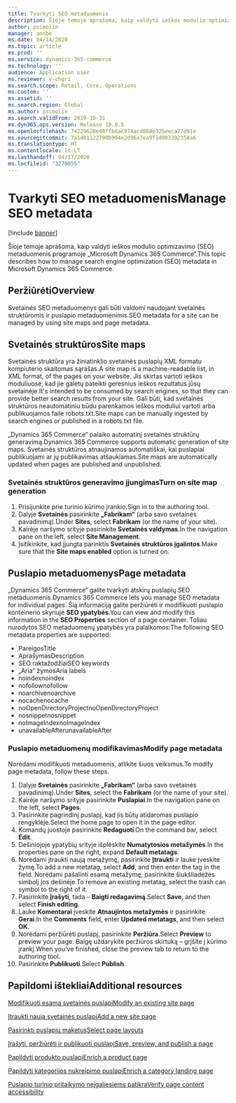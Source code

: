 ```yaml
---
title: Tvarkyti SEO metaduomenis
description: Šioje temoje aprašoma, kaip valdyti ieškos modulio optimizavimo (SEO) metaduomenis programoje „Microsoft Dynamics 365 Commerce“.
author: psimolin
manager: annbe
ms.date: 04/14/2020
ms.topic: article
ms.prod: ''
ms.service: dynamics-365-commerce
ms.technology: ''
audience: Application user
ms.reviewer: v-chgri
ms.search.scope: Retail, Core, Operations
ms.custom: ''
ms.assetid: ''
ms.search.region: Global
ms.author: psimolin
ms.search.validFrom: 2019-10-31
ms.dyn365.ops.version: Release 10.0.5
ms.openlocfilehash: 74229628e48ffb8ac974acd868e325eeca77d91e
ms.sourcegitcommit: 7a1d01122790b904e2d96a7ea9f1d003392358a6
ms.translationtype: HT
ms.contentlocale: lt-LT
ms.lasthandoff: 04/17/2020
ms.locfileid: "3270055"
---
```

# <a name="manage-seo-metadata"></a><span data-ttu-id="198c7-103">Tvarkyti SEO metaduomenis</span><span class="sxs-lookup"><span data-stu-id="198c7-103">Manage SEO metadata</span></span>


[!include [banner](includes/banner.md)]

<span data-ttu-id="198c7-104">Šioje temoje aprašoma, kaip valdyti ieškos modulio optimizavimo (SEO) metaduomenis programoje „Microsoft Dynamics 365 Commerce“.</span><span class="sxs-lookup"><span data-stu-id="198c7-104">This topic describes how to manage search engine optimization (SEO) metadata in Microsoft Dynamics 365 Commerce.</span></span>

## <a name="overview"></a><span data-ttu-id="198c7-105">Peržiūrėti</span><span class="sxs-lookup"><span data-stu-id="198c7-105">Overview</span></span>

<span data-ttu-id="198c7-106">Svetainės SEO metaduomenys gali būti valdomi naudojant svetainės struktūromis ir puslapio metaduomenimis.</span><span class="sxs-lookup"><span data-stu-id="198c7-106">SEO metadata for a site can be managed by using site maps and page metadata.</span></span>
    
## <a name="site-maps"></a><span data-ttu-id="198c7-107">Svetainės struktūros</span><span class="sxs-lookup"><span data-stu-id="198c7-107">Site maps</span></span>

<span data-ttu-id="198c7-108">Svetainės struktūra yra žiniatinklio svetainės puslapių XML formatu kompiuterio skaitomas sąrašas.</span><span class="sxs-lookup"><span data-stu-id="198c7-108">A site map is a machine-readable list, in XML format, of the pages on your website.</span></span> <span data-ttu-id="198c7-109">Jis skirtas vartoti ieškos moduliuose, kad jie galėtų pateikti geresnius ieškos rezultatus jūsų svetainėje.</span><span class="sxs-lookup"><span data-stu-id="198c7-109">It's intended to be consumed by search engines, so that they can provide better search results from your site.</span></span> <span data-ttu-id="198c7-110">Gali būti, kad svetainės struktūros neautomatiniu būdu parenkamos ieškos moduliui vartoti arba publikuojamos faile robots.txt.</span><span class="sxs-lookup"><span data-stu-id="198c7-110">Site maps can be manually ingested by search engines or published in a robots.txt file.</span></span>

<span data-ttu-id="198c7-111">„Dynamics 365 Commerce“ palaiko automatinį svetainės struktūrų generavimą.</span><span class="sxs-lookup"><span data-stu-id="198c7-111">Dynamics 365 Commerce supports automatic generation of site maps.</span></span> <span data-ttu-id="198c7-112">Svetainės struktūros atnaujinamos automatiškai, kai puslapiai publikuojami ar jų publikavimas atšaukiamas.</span><span class="sxs-lookup"><span data-stu-id="198c7-112">Site maps are automatically updated when pages are published and unpublished.</span></span>

### <a name="turn-on-site-map-generation"></a><span data-ttu-id="198c7-113">Svetainės struktūros generavimo įjungimas</span><span class="sxs-lookup"><span data-stu-id="198c7-113">Turn on site map generation</span></span>

1. <span data-ttu-id="198c7-114">Prisijunkite prie turinio kūrimo įrankio.</span><span class="sxs-lookup"><span data-stu-id="198c7-114">Sign in to the authoring tool.</span></span>
1. <span data-ttu-id="198c7-115">Dalyje **Svetainės** pasirinkite **„Fabrikam“** (arba savo svetainės pavadinimą).</span><span class="sxs-lookup"><span data-stu-id="198c7-115">Under **Sites**, select **Fabrikam** (or the name of your site).</span></span>
1. <span data-ttu-id="198c7-116">Kairėje naršymo srityje pasirinkite **Svetainės valdymas**.</span><span class="sxs-lookup"><span data-stu-id="198c7-116">In the navigation pane on the left, select **Site Management**.</span></span>
1. <span data-ttu-id="198c7-117">Įsitikinkite, kad įjungta parinktis **Svetainės struktūros įgalintos**.</span><span class="sxs-lookup"><span data-stu-id="198c7-117">Make sure that the **Site maps enabled** option is turned on.</span></span>

## <a name="page-metadata"></a><span data-ttu-id="198c7-118">Puslapio metaduomenys</span><span class="sxs-lookup"><span data-stu-id="198c7-118">Page metadata</span></span>

<span data-ttu-id="198c7-119">„Dynamics 365 Commerce“ galite tvarkyti atskirų puslapių SEO metaduomenis.</span><span class="sxs-lookup"><span data-stu-id="198c7-119">Dynamics 365 Commerce lets you manage SEO metadata for individual pages.</span></span> <span data-ttu-id="198c7-120">Šią informaciją galite peržiūrėti ir modifikuoti puslapio konteinerio skyriuje **SEO ypatybės**.</span><span class="sxs-lookup"><span data-stu-id="198c7-120">You can view and modify this information in the **SEO Properties** section of a page container.</span></span> <span data-ttu-id="198c7-121">Toliau nurodytos SEO metaduomenų ypatybės yra palaikomos:</span><span class="sxs-lookup"><span data-stu-id="198c7-121">The following SEO metadata properties are supported:</span></span>

- <span data-ttu-id="198c7-122">Pareigos</span><span class="sxs-lookup"><span data-stu-id="198c7-122">Title</span></span>
- <span data-ttu-id="198c7-123">Aprašymas</span><span class="sxs-lookup"><span data-stu-id="198c7-123">Description</span></span>
- <span data-ttu-id="198c7-124">SEO raktažodžiai</span><span class="sxs-lookup"><span data-stu-id="198c7-124">SEO keywords</span></span>
- <span data-ttu-id="198c7-125">„Aria“ žymos</span><span class="sxs-lookup"><span data-stu-id="198c7-125">Aria labels</span></span>
- <span data-ttu-id="198c7-126">noindex</span><span class="sxs-lookup"><span data-stu-id="198c7-126">noindex</span></span>
- <span data-ttu-id="198c7-127">nofollow</span><span class="sxs-lookup"><span data-stu-id="198c7-127">nofollow</span></span>
- <span data-ttu-id="198c7-128">noarchive</span><span class="sxs-lookup"><span data-stu-id="198c7-128">noarchive</span></span>
- <span data-ttu-id="198c7-129">nocache</span><span class="sxs-lookup"><span data-stu-id="198c7-129">nocache</span></span>
- <span data-ttu-id="198c7-130">noOpenDirectoryProject</span><span class="sxs-lookup"><span data-stu-id="198c7-130">noOpenDirectoryProject</span></span>
- <span data-ttu-id="198c7-131">nosnippet</span><span class="sxs-lookup"><span data-stu-id="198c7-131">nosnippet</span></span>
- <span data-ttu-id="198c7-132">noImageIndex</span><span class="sxs-lookup"><span data-stu-id="198c7-132">noImageIndex</span></span>
- <span data-ttu-id="198c7-133">unavailableAfter</span><span class="sxs-lookup"><span data-stu-id="198c7-133">unavailableAfter</span></span>

### <a name="modify-page-metadata"></a><span data-ttu-id="198c7-134">Puslapio metaduomenų modifikavimas</span><span class="sxs-lookup"><span data-stu-id="198c7-134">Modify page metadata</span></span>

<span data-ttu-id="198c7-135">Norėdami modifikuoti metaduomenis, atlikite šiuos veiksmus.</span><span class="sxs-lookup"><span data-stu-id="198c7-135">To modify page metadata, follow these steps.</span></span>

1. <span data-ttu-id="198c7-136">Dalyje **Svetainės** pasirinkite **„Fabrikam“** (arba savo svetainės pavadinimą).</span><span class="sxs-lookup"><span data-stu-id="198c7-136">Under **Sites**, select the **Fabrikam** (or the name of your site).</span></span>
1. <span data-ttu-id="198c7-137">Kairėje naršymo srityje pasirinkite **Puslapiai**.</span><span class="sxs-lookup"><span data-stu-id="198c7-137">In the navigation pane on the left, select **Pages**.</span></span>
1. <span data-ttu-id="198c7-138">Pasirinkite pagrindinį puslapį, kad jis būtų atidaromas puslapio rengyklėje.</span><span class="sxs-lookup"><span data-stu-id="198c7-138">Select the home page to open it in the page editor.</span></span>
1. <span data-ttu-id="198c7-139">Komandų juostoje pasirinkite **Redaguoti**.</span><span class="sxs-lookup"><span data-stu-id="198c7-139">On the command bar, select **Edit**.</span></span>
1. <span data-ttu-id="198c7-140">Dešiniojoje ypatybių srityje išplėskite **Numatytosios metažymės**.</span><span class="sxs-lookup"><span data-stu-id="198c7-140">In the properties pane on the right, expand **Default metatags**.</span></span>
1. <span data-ttu-id="198c7-141">Norėdami įtraukti naują metažymę, pasirinkite **Įtraukti** ir lauke įveskite žymę.</span><span class="sxs-lookup"><span data-stu-id="198c7-141">To add a new metatag, select **Add**, and then enter the tag in the field.</span></span> <span data-ttu-id="198c7-142">Norėdami pašalinti esamą metažymę, pasirinkite šiukšliadėžės simbolį jos dešinėje.</span><span class="sxs-lookup"><span data-stu-id="198c7-142">To remove an existing metatag, select the trash can symbol to the right of it.</span></span>
1. <span data-ttu-id="198c7-143">Pasirinkite **Įrašyti**, tada – **Baigti redagavimą**.</span><span class="sxs-lookup"><span data-stu-id="198c7-143">Select **Save**, and then select **Finish editing**.</span></span>
1. <span data-ttu-id="198c7-144">Lauke **Komentarai** įveskite **Atnaujintos metažymės** ir pasirinkite **Gerai**.</span><span class="sxs-lookup"><span data-stu-id="198c7-144">In the **Comments** field, enter **Updated metatags**, and then select **OK**.</span></span>
1. <span data-ttu-id="198c7-145">Norėdami peržiūrėti puslapį, pasirinkite **Peržiūra**.</span><span class="sxs-lookup"><span data-stu-id="198c7-145">Select **Preview** to preview your page.</span></span> <span data-ttu-id="198c7-146">Baigę uždarykite peržiūros skirtuką – grįšite į kūrimo įrankį.</span><span class="sxs-lookup"><span data-stu-id="198c7-146">When you've finished, close the preview tab to return to the authoring tool.</span></span>
1. <span data-ttu-id="198c7-147">Pasirinkite **Publikuoti**.</span><span class="sxs-lookup"><span data-stu-id="198c7-147">Select **Publish**.</span></span>

## <a name="additional-resources"></a><span data-ttu-id="198c7-148">Papildomi ištekliai</span><span class="sxs-lookup"><span data-stu-id="198c7-148">Additional resources</span></span>

[<span data-ttu-id="198c7-149">Modifikuoti esamą svetainės puslapį</span><span class="sxs-lookup"><span data-stu-id="198c7-149">Modify an existing site page</span></span>](modify-existing-page.md)

[<span data-ttu-id="198c7-150">Įtraukti naują svetainės puslapį</span><span class="sxs-lookup"><span data-stu-id="198c7-150">Add a new site page</span></span>](add-new-page.md)

[<span data-ttu-id="198c7-151">Pasirinkti puslapių maketus</span><span class="sxs-lookup"><span data-stu-id="198c7-151">Select page layouts</span></span>](select-page-layouts.md)

[<span data-ttu-id="198c7-152">Įrašyti, peržiūrėti ir publikuoti puslapį</span><span class="sxs-lookup"><span data-stu-id="198c7-152">Save, preview, and publish a page</span></span>](save-preview-publish-page.md)

[<span data-ttu-id="198c7-153">Papildyti produkto puslapį</span><span class="sxs-lookup"><span data-stu-id="198c7-153">Enrich a product page</span></span>](enrich-product-page.md)

[<span data-ttu-id="198c7-154">Papildyti kategorijos nukreipimo puslapį</span><span class="sxs-lookup"><span data-stu-id="198c7-154">Enrich a category landing page</span></span>](enrich-category-page.md)

[<span data-ttu-id="198c7-155">Puslapio turinio pritaikymo neįgaliesiems patikra</span><span class="sxs-lookup"><span data-stu-id="198c7-155">Verify page content accessibility</span></span>](verify-accessibility.md)
